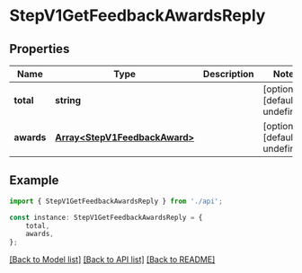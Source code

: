 # StepV1GetFeedbackAwardsReply


## Properties

Name | Type | Description | Notes
------------ | ------------- | ------------- | -------------
**total** | **string** |  | [optional] [default to undefined]
**awards** | [**Array&lt;StepV1FeedbackAward&gt;**](StepV1FeedbackAward.md) |  | [optional] [default to undefined]

## Example

```typescript
import { StepV1GetFeedbackAwardsReply } from './api';

const instance: StepV1GetFeedbackAwardsReply = {
    total,
    awards,
};
```

[[Back to Model list]](../README.md#documentation-for-models) [[Back to API list]](../README.md#documentation-for-api-endpoints) [[Back to README]](../README.md)
